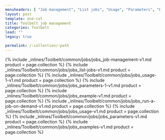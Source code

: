 ```yaml
---
menuheaders: [ "Job management", "List jobs", "Usage", "Parameters", "Example", "Run a job on demand", "Usage", "Parameters", "Examples" ]
layout: post
template: one-col
title: Toolbelt job management
categories: Toolbelt
lead: ""
legacy: true

permalink: /:collection/:path
---
```





<a href="#job-management"></a>{% include _inlines/Toolbelt/common/jobs/jobs_job-management-v1.md  product = page.collection %}
<a href="#list-jobs"></a>{% include _inlines/Toolbelt/common/jobs/jobs_list-jobs-v1.md  product = page.collection %}
<a href="#usage"></a>{% include _inlines/Toolbelt/common/jobs/jobs_usage-1-v1.md  product = page.collection %}
<a href="#parameters"></a>{% include _inlines/Toolbelt/common/jobs/jobs_parameters-1-v1.md  product = page.collection %}
<a href="#example"></a>{% include _inlines/Toolbelt/common/jobs/jobs_example-v1.md  product = page.collection %}
<a href="#run-a-job-on-demand"></a>{% include _inlines/Toolbelt/common/jobs/jobs_run-a-job-on-demand-v1.md  product = page.collection %}
<a href="#usage"></a>{% include _inlines/Toolbelt/common/jobs/jobs_usage-v1.md  product = page.collection %}
<a href="#parameters"></a>{% include _inlines/Toolbelt/common/jobs/jobs_parameters-v1.md  product = page.collection %}
<a href="#examples"></a>{% include _inlines/Toolbelt/common/jobs/jobs_examples-v1.md  product = page.collection %}